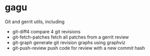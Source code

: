 gagu
====

Git and gerrit utils, including

* git-diff4 compare 4 git revisions
* git-fetch-patches fetch all patches from a gerrit review
* git-graph generate git revision graphs using graphviz
* git-push-review push code for review with a new commit hash

